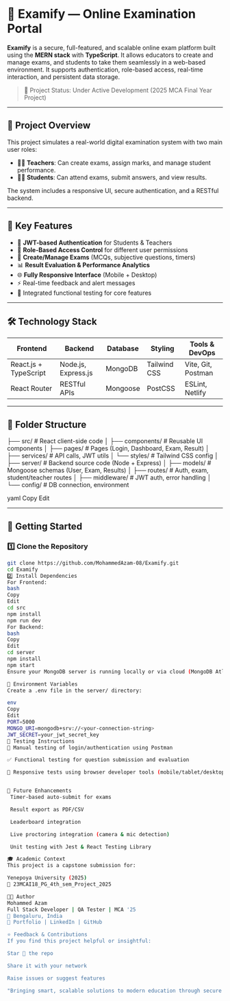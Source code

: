 # 📝 Examify — Online Examination Portal

**Examify** is a secure, full-featured, and scalable online exam platform built using the **MERN stack** with **TypeScript**. It allows educators to create and manage exams, and students to take them seamlessly in a web-based environment. It supports authentication, role-based access, real-time interaction, and persistent data storage.

> 📍 Project Status: Under Active Development (2025 MCA Final Year Project)

---

## 📣 Project Overview

This project simulates a real-world digital examination system with two main user roles:  
- 👩‍🏫 **Teachers**: Can create exams, assign marks, and manage student performance.  
- 🧑‍🎓 **Students**: Can attend exams, submit answers, and view results.

The system includes a responsive UI, secure authentication, and a RESTful backend.

---

## 📌 Key Features

- 🔐 **JWT-based Authentication** for Students & Teachers
- 🛂 **Role-Based Access Control** for different user permissions
- 📝 **Create/Manage Exams** (MCQs, subjective questions, timers)
- 📊 **Result Evaluation & Performance Analytics**
- 🌐 **Fully Responsive Interface** (Mobile + Desktop)
- ⚡ Real-time feedback and alert messages
- 🧪 Integrated functional testing for core features

---

## 🛠️ Technology Stack

| Frontend            | Backend                | Database  | Styling         | Tools & DevOps     |
|---------------------|------------------------|-----------|------------------|---------------------|
| React.js + TypeScript | Node.js, Express.js     | MongoDB   | Tailwind CSS     | Vite, Git, Postman  |
| React Router        | RESTful APIs           | Mongoose  | PostCSS          | ESLint, Netlify     |

---

## 📂 Folder Structure

├── src/ # React client-side code
│ ├── components/ # Reusable UI components
│ ├── pages/ # Pages (Login, Dashboard, Exam, Result)
│ ├── services/ # API calls, JWT utils
│ └── styles/ # Tailwind CSS config
│
├── server/ # Backend source code (Node + Express)
│ ├── models/ # Mongoose schemas (User, Exam, Results)
│ ├── routes/ # Auth, exam, student/teacher routes
│ ├── middleware/ # JWT auth, error handling
│ └── config/ # DB connection, environment

yaml
Copy
Edit

---

## 🚀 Getting Started

### 1️⃣ Clone the Repository

```bash
git clone https://github.com/MohammedAzam-08/Examify.git
cd Examify
2️⃣ Install Dependencies
For Frontend:
bash
Copy
Edit
cd src
npm install
npm run dev
For Backend:
bash
Copy
Edit
cd server
npm install
npm start
Ensure your MongoDB server is running locally or via cloud (MongoDB Atlas).

🔐 Environment Variables
Create a .env file in the server/ directory:

env
Copy
Edit
PORT=5000
MONGO_URI=mongodb+srv://<your-connection-string>
JWT_SECRET=your_jwt_secret_key
🧪 Testing Instructions
🧾 Manual testing of login/authentication using Postman

✅ Functional testing for question submission and evaluation

📱 Responsive tests using browser developer tools (mobile/tablet/desktop)


🧠 Future Enhancements
 Timer-based auto-submit for exams

 Result export as PDF/CSV

 Leaderboard integration

 Live proctoring integration (camera & mic detection)

 Unit testing with Jest & React Testing Library

🎓 Academic Context
This project is a capstone submission for:

Yenepoya University (2025)
🧾 23MCAI18_PG_4th_sem_Project_2025

👨‍💻 Author
Mohammed Azam
Full Stack Developer | QA Tester | MCA '25
📍 Bengaluru, India
🔗 Portfolio | LinkedIn | GitHub

⭐ Feedback & Contributions
If you find this project helpful or insightful:

Star 🌟 the repo

Share it with your network

Raise issues or suggest features

"Bringing smart, scalable solutions to modern education through secure web development."
